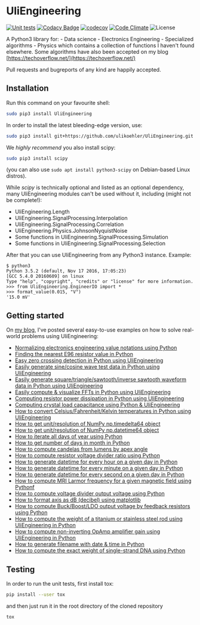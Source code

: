 # UliEngineering

[![Unit tests](https://github.com/ulikoehler/UliEngineering/actions/workflows/test.yml/badge.svg)](https://github.com/ulikoehler/UliEngineering/actions/workflows/test.yml) [![Codacy Badge](https://app.codacy.com/project/badge/Grade/f59d862b25524914b29ec5f0c0b80e7f)](https://www.codacy.com/gh/ulikoehler/UliEngineering/dashboard?utm_source=github.com&amp;utm_medium=referral&amp;utm_content=ulikoehler/UliEngineering&amp;utm_campaign=Badge_Grade) [![codecov](https://codecov.io/gh/ulikoehler/UliEngineering/branch/master/graph/badge.svg?token=qnmVG2tYQq)](https://codecov.io/gh/ulikoehler/UliEngineering) [![Code Climate](https://codeclimate.com/github/ulikoehler/UliEngineering/badges/gpa.svg)](https://codeclimate.com/github/ulikoehler/UliEngineering) ![License](https://img.shields.io/github/license/ulikoehler/UliEngineering.svg) 

A Python3 library for:
    - Data science
    - Electronics Engineering
    - Specialized algorithms
    - Physics
which contains a collection of functions I haven't found elsewhere.
Some algorithms have also been accepted on my blog [https://techoverflow.net/](https://techoverflow.net/)

Pull requests and bugreports of any kind are happily accepted.

## Installation

Run this command on your favourite shell:

```sh
sudo pip3 install UliEngineering
```

In order to install the latest bleeding-edge version, use:

```sh
sudo pip3 install git+https://github.com/ulikoehler/UliEngineering.git
```

We *highly recommend* you also install scipy:
```sh
sudo pip3 install scipy
```
(you can also use `sudo apt install python3-scipy` on Debian-based Linux distros).

While *scipy* is technically optional and listed as an optional dependency, many UliEngineering modules can't be used without it, including (might not be complete!):

  * UliEngineering.Length
  * UliEngineering.SignalProcessing.Interpolation
  * UliEngineering.SignalProcessing.Correlation
  * UliEngineering.Physics.JohnsonNyquistNoise
  * Some functions in UliEngineering.SignalProcessing.Simulation
  * Some functions in UliEngineering.SignalProcessing.Selection

After that you can use UliEngineering from any Python3 instance. Example:

```
$ python3
Python 3.5.2 (default, Nov 17 2016, 17:05:23) 
[GCC 5.4.0 20160609] on linux
Type "help", "copyright", "credits" or "license" for more information.
>>> from UliEngineering.EngineerIO import *
>>> format_value(0.015, "V")
'15.0 mV'
```

## Getting started

On [my blog](https://techoverflow.net), I've posted several easy-to-use examples on how to solve real-world problems using UliEngineering:
  - [Normalizing electronics engineering value notations using Python](https://techoverflow.net/2015/06/09/normalizing-electronics-engineering-value-notations-using-python/)
  - [Finding the nearest E96 resistor value in Python](https://techoverflow.net/2015/05/19/finding-the-nearest-e96-resistor-value-in-python/)
  - [Easy zero crossing detection in Python using UliEngineering](https://techoverflow.net/2018/12/31/easy-zero-crossing-detection-in-python-using-uliengineering/)
  - [Easily generate sine/cosine wave test data in Python using UliEngineering](https://techoverflow.net/2018/12/31/easily-generate-sine-cosine-wave-data-in-python-using-uliengineering/)
  - [Easily generate square/triangle/sawtooth/inverse sawtooth waveform data in Python using UliEngineering](https://techoverflow.net/2018/12/31/easily-generate-square-triangle-sawtooth-inverse-sawtooth-waveform-data-in-python-using-uliengineering/)
  - [Easily compute & visualize FFTs in Python using UliEngineering](https://techoverflow.net/2018/12/31/easily-compute-visualize-ffts-in-python-using-uliengineering/)
  - [Computing resistor power dissipation in Python using UliEngineering](https://techoverflow.net/2019/05/09/computing-the-temperature-under-load-of-your-electronics-components-in-python-using-uliengineering/)
  - [Computing crystal load capacitance using Python & UliEngineering](https://techoverflow.net/2019/05/10/computing-crystal-load-capacitance-using-python-uliengineering/)
  - [How to convert Celsius/Fahrenheit/Kelvin temperatures in Python using UliEngineering](https://techoverflow.net/2019/05/10/how-to-convert-celsius-fahrenheit-kelvin-temperatures-in-python-using-uliengineering/)
  - [How to get unit/resolution of NumPy np.timedelta64 object](https://techoverflow.net/2019/05/13/how-to-get-unit-resolution-of-numpy-np-timedelta64-object/)
  - [How to get unit/resolution of NumPy np.datetime64 object](https://techoverflow.net/2019/05/13/how-to-get-unit-resolution-of-numpy-np-datetime64-object/)
  - [How to iterate all days of year using Python](https://techoverflow.net/2019/05/16/how-to-iterate-all-days-of-year-using-python/)
  - [How to get number of days in month in Python](https://techoverflow.net/2019/05/16/how-to-get-number-of-days-in-month-in-python/)
  - [How to compute candelas from lumens by apex angle](https://techoverflow.net/2019/08/19/lumen-to-candela-online-calculator-python-code/)
  - [How to compute resistor voltage divider ratio using Python](https://techoverflow.net/2021/12/16/how-to-compute-resistor-voltage-divider-ratio-using-python/)
  - [How to generate datetime for every hour on a given day in Python](https://techoverflow.net/2022/06/19/how-to-generate-datetime-for-every-hour-on-a-given-day-in-python/)
  - [How to generate datetime for every minute on a given day in Python](https://techoverflow.net/2022/06/19/how-to-generate-datetime-for-every-minute-on-a-given-day-in-python/)
  - [How to generate datetime for every second on a given day in Python](https://techoverflow.net/2022/06/19/how-to-generate-datetime-for-every-second-on-a-given-day-in-python/)
  - [How to compute MRI Larmor frequency for a given magnetic field using Pythonf](https://techoverflow.net/2023/02/04/how-to-compute-mri-larmor-frequency-for-a-given-magnetic-field-using-python/)
  - [How to compute voltage divider output voltage using Python](https://techoverflow.net/2023/02/05/how-to-compute-voltage-divider-output-voltage-using-python/)
  - [How to format axis as dB (decibel) using matplotlib](https://techoverflow.net/2023/03/13/how-to-format-axis-as-db-decibel-using-matplotlib/)
  - [How to compute Buck/Boost/LDO output voltage by feedback resistors using Python](https://techoverflow.net/2023/04/09/how-to-compute-buck-boost-ldo-output-voltage-by-feedback-resistors-using-python/)
  - [How to compute the weight of a titanium or stainless steel rod using UliEngineering in Python](https://techoverflow.net/2023/05/21/how-to-compute-the-weight-of-a-titanium-or-stainless-steel-rod-using-uliengineering-in-python/)
  - [How to compute non-inverting OpAmp amplifier gain using UliEngineering in Python](https://techoverflow.net/2023/09/18/how-to-compute-non-inverting-opamp-amplifier-gain-using-uliengineering-in-python/)
  - [How to generate filename with date & time in Python](https://techoverflow.net/2022/09/02/how-to-generate-filename-with-date-time-in-python/)
  - [How to compute the exact weight of single-strand DNA using Python](https://techoverflow.net/2025/06/22/how-to-compute-the-exact-weight-of-single-strand-dna-using-python/)

## Testing

In order to run the unit tests, first install tox:

```sh
pip install --user tox
```

and then just run it in the root directory of the cloned repository

```sh
tox
```

